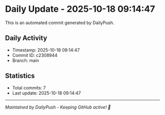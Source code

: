 # Daily Update - 2025-10-18 09:14:47

This is an automated commit generated by DailyPush.

## Daily Activity
- Timestamp: 2025-10-18 09:14:47
- Commit ID: c2308944
- Branch: main

## Statistics
- Total commits: 7
- Last update: 2025-10-18 09:14:47

---
*Maintained by DailyPush - Keeping GitHub active! 🚀*
